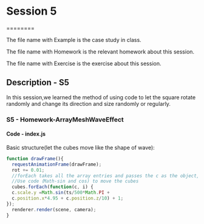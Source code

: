 # Session 5
========

The file name with Example is the case study in class.

The file name with Homework is the relevant homework about this session.

The file name with Exercise is the exercise about this session.

## Description - S5 ##

In this session,we learned the method of using code to let the square rotate randomly and
change its direction and size  randomly or regularly.

### S5 - Homework-ArrayMeshWaveEffect ###

#### Code - index.js ####

Basic structure(let the cubes move like the shape of wave):
```javascript
function drawFrame(){
  requestAnimationFrame(drawFrame);
  rot += 0.01;
  //forEach takes all the array entries and passes the c as the object, and i as the index
  //Use code（Math-sin and cos) to move the cubes
  cubes.forEach(function(c, i) {
  c.scale.y =Math.sin(ts/500*Math.PI +
  c.position.x*4.95 + c.position.z/10) + 1;
});
  renderer.render(scene, camera);
}
```
